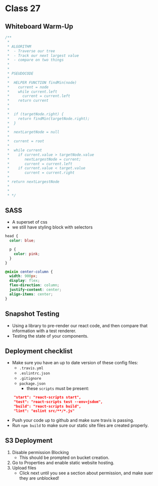 # Class 27

## Whiteboard Warm-Up

```js
/**
 * 
 * ALGORITHM
 *  - Traverse our tree
 *  - Track our next largest value
 *  - compare on two things
 * 
 * 
 * PSEUDOCODE
 * 
 *  HELPER FUNCTION findMin(node)
 *    current = node
 *    while current.left
 *      current = current.left
 *    return current
 * 
 * 
 *  if (targetNode.right) {
 *    return findMin(targetNode.right);
 *  }
 * 
 *  nextLargetNode = null
 * 
 *  current = root
 * 
 *  while current
 *    if current.value > targetNode.value
 *       nextLargestNode = current;
 *       current = current.left
 *    if current.value < target.value
 *       current = current.right
 * 
 * return nextLargestNode
 * 
 * 
 * */
```

## SASS
- A superset of css
- we still have styling block with selectors 
  
```scss
head {
  color: blue;

  p {
    color: pink;
  }
}

@mixin center-column {
  width: 900px;
  display: flex;
  flex-direction: column;
  justify-content: center;
  align-items: center;
}
```

## Snapshot Testing
- Using a library to pre-render our react code, and then compare that information with a test renderer.
- Testing the state of your components.

## Deployment checklist
- Make sure you have an up to date version of these config files:
  - `.travis.yml`
  - `.eslintrc.json`
  - `.gitignore`
  - `package.json`
    - these `scripts` must be present:
```json
    "start": "react-scripts start",
    "test": "react-scripts test --env=jsdom",
    "build": "react-scripts build",
    "lint": "eslint src/**/*.js"
```
- Push your code up to github and make sure travis is passing.
- Run `npm build` to make sure our static site files are created properly. 

## S3 Deployment
 1) Disable permission Blocking
    - This should be prompted on bucket creation.
 2) Go to Properties and enable static website hosting.
 3) Upload files
    - Click next until you see a section about permission, and make suer they are unblocked!
